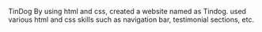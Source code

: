 TinDog
By using html and css, created a website named as Tindog.
used various html and css skills such as navigation bar, testimonial sections, etc.
